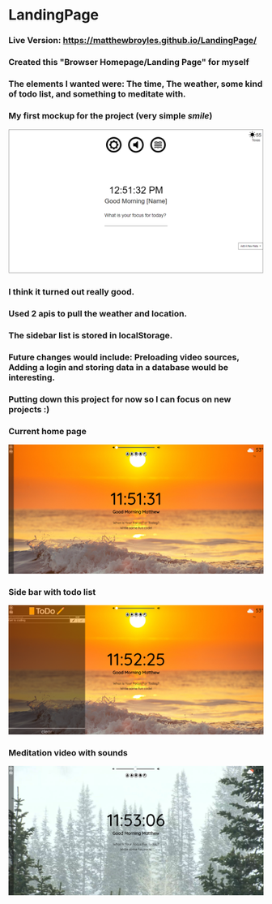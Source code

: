 # LandingPage
### Live Version: https://matthewbroyles.github.io/LandingPage/
### Created this "Browser Homepage/Landing Page" for myself
### The elements I wanted were: The time, The weather, some kind of todo list, and something to meditate with.
### My first mockup for the project (very simple *smile*)
![First Mockup](https://github.com/MatthewBroyles/LandingPage/blob/main/images/LandingPageSideProject.PNG?raw=true)
### I think it turned out really good.
### Used 2 apis to pull the weather and location.
### The sidebar list is stored in localStorage.
### Future changes would include: Preloading video sources, Adding a login and storing data in a database would be interesting.
### Putting down this project for now so I can focus on new projects :)
### Current home page
![First Mockup](https://github.com/MatthewBroyles/LandingPage/blob/main/images/LandingPageBase.PNG?raw=true)
### Side bar with todo list
![First Mockup](https://github.com/MatthewBroyles/LandingPage/blob/main/images/LandingPageToDo.PNG?raw=true)
### Meditation video with sounds
![First Mockup](https://github.com/MatthewBroyles/LandingPage/blob/main/images/LandingPageMeditate.PNG?raw=true)


